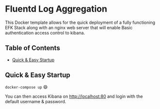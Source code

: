 # Fluentd Log Aggregation

This Docker template allows for the quick deployment of a fully functioning EFK Stack along with an nginx web server that will enable Basic authentication access control to kibana.

## Table of Contents

<!-- toc -->

- [Quick & Easy Startup](#quick--easy-startup)

<!-- tocstop -->

## Quick & Easy Startup

`docker-compose up` :smile:

You can then access Kibana on [http://localhost:80](http://localhost:80) and login with the default username & password.


